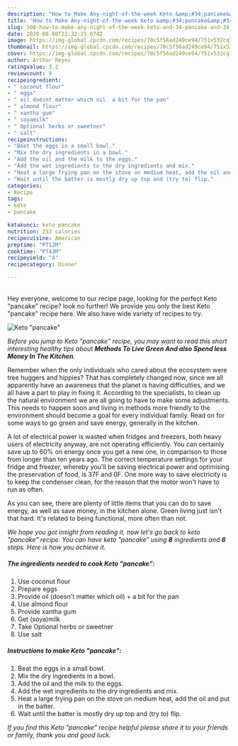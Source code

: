 ```yaml
---
description: "How to Make Any-night-of-the-week Keto &amp;#34;pancake&amp;#34;"
title: "How to Make Any-night-of-the-week Keto &amp;#34;pancake&amp;#34;"
slug: 508-how-to-make-any-night-of-the-week-keto-and-34-pancake-and-34
date: 2020-08-08T22:32:23.674Z
image: https://img-global.cpcdn.com/recipes/70c5f56ad249ce94/751x532cq70/keto-pancake-recipe-main-photo.jpg
thumbnail: https://img-global.cpcdn.com/recipes/70c5f56ad249ce94/751x532cq70/keto-pancake-recipe-main-photo.jpg
cover: https://img-global.cpcdn.com/recipes/70c5f56ad249ce94/751x532cq70/keto-pancake-recipe-main-photo.jpg
author: Arthur Reyes
ratingvalue: 3.2
reviewcount: 9
recipeingredient:
- " coconut flour"
- " eggs"
- " oil doesnt matter which oil  a bit for the pan"
- " almond flour"
- " xantha gum"
- " soyamilk"
- " Optional herbs or sweetner"
- " salt"
recipeinstructions:
- "Beat the eggs in a small bowl."
- "Mix the dry ingredients in a bowl."
- "Add the oil and the milk to the eggs."
- "Add the wet ingredients to the dry ingredients and mix."
- "Heat a large frying pan on the stove on medium heat, add the oil and put in the batter."
- "Wait until the batter is mostly dry up top and (try to) flip."
categories:
- Recipe
tags:
- keto
- pancake

katakunci: keto pancake 
nutrition: 253 calories
recipecuisine: American
preptime: "PT12M"
cooktime: "PT43M"
recipeyield: "4"
recipecategory: Dinner

---
```

<br>
Hey everyone, welcome to our recipe page, looking for the perfect Keto &#34;pancake&#34; recipe? look no further! We provide you only the best Keto &#34;pancake&#34; recipe here. We also have wide variety of recipes to try.
<br>


![Keto &#34;pancake&#34;](https://img-global.cpcdn.com/recipes/70c5f56ad249ce94/751x532cq70/keto-pancake-recipe-main-photo.jpg)

<i>Before you jump to Keto &#34;pancake&#34; recipe, you may want to read this short interesting healthy tips about 
<strong>Methods To Live Green And also Spend less Money In The Kitchen</strong>.</i>
</br>

Remember when the only individuals who cared about the ecosystem were tree huggers and hippies? That has completely changed now, since we all apparently have an awareness that the planet is having difficulties, and we all have a part to play in fixing it. According to the specialists, to clean up the natural environment we are all going to have to make some adjustments. This needs to happen soon and living in methods more friendly to the environment should become a goal for every individual family. Read on for some ways to go green and save energy, generally in the kitchen.

A lot of electrical power is wasted when fridges and freezers, both heavy users of electricity anyway, are not operating efficiently. You can certainly save up to 60% on energy once you get a new one, in comparison to those from longer than ten years ago. The correct temperature settings for your fridge and freezer, whereby you'll be saving electrical power and optimising the preservation of food, is 37F and 0F. One more way to save electricity is to keep the condenser clean, for the reason that the motor won't have to run as often.

As you can see, there are plenty of little items that you can do to save energy, as well as save money, in the kitchen alone. Green living just isn't that hard. It's related to being functional, more often than not.


<i>We hope you got insight from reading it, now let's go back to keto &#34;pancake&#34; recipe. You can have keto &#34;pancake&#34; using <strong>8</strong> ingredients and <strong>6</strong> steps. Here is how you achieve it.
</i>

##### The ingredients needed to cook Keto &#34;pancake&#34;:

1. Use  coconut flour
1. Prepare  eggs
1. Provide  oil (doesn&#39;t matter which oil) + a bit for the pan
1. Use  almond flour
1. Provide  xantha gum
1. Get  (soya)milk
1. Take  Optional herbs or sweetner
1. Use  salt


##### Instructions to make Keto &#34;pancake&#34;:

1. Beat the eggs in a small bowl.
1. Mix the dry ingredients in a bowl.
1. Add the oil and the milk to the eggs.
1. Add the wet ingredients to the dry ingredients and mix.
1. Heat a large frying pan on the stove on medium heat, add the oil and put in the batter.
1. Wait until the batter is mostly dry up top and (try to) flip.


<i>If you find this Keto &#34;pancake&#34; recipe helpful please share it to your friends or family, thank you and good luck.</i>

